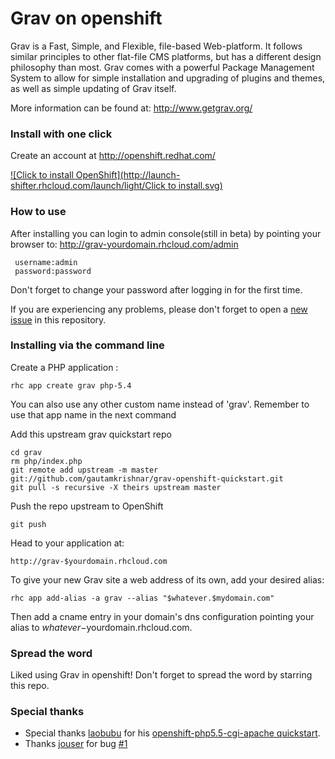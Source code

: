 # Grav on openshift

Grav is a Fast, Simple, and Flexible, file-based Web-platform. It follows similar principles to other flat-file CMS platforms, but has a different design philosophy than most. Grav comes with a powerful Package Management System to allow for simple installation and upgrading of plugins and themes, as well as simple updating of Grav itself.

More information can be found at: http://www.getgrav.org/

### Install with one click


Create an account at http://openshift.redhat.com/

[![Click to install OpenShift](http://launch-shifter.rhcloud.com/launch/light/Click to install.svg)](https://openshift.redhat.com/app/console/application_type/custom?&cartridges[]=diy&initial_git_url=https://github.com/gautamkrishnar/grav-openshift-quickstart.git&name=grav)

### How to use
After installing you can login to admin console(still in beta) by pointing your browser to: http://grav-yourdomain.rhcloud.com/admin

     username:admin
     password:password

Don't forget to change your password after logging in  for the first time.

If you are experiencing any problems, please don't forget to open a [new issue](https://github.com/gautamkrishnar/grav-openshift-quickstart/issues/new) in this repository.
### Installing via the command line


Create a PHP application :

	rhc app create grav php-5.4

You can also use any other custom name instead of 'grav'. Remember to use that app name in the next command

Add this upstream grav quickstart repo

	cd grav
	rm php/index.php
	git remote add upstream -m master git://github.com/gautamkrishnar/grav-openshift-quickstart.git
	git pull -s recursive -X theirs upstream master

Push the repo upstream to OpenShift

	git push        

Head to your application at:

	http://grav-$yourdomain.rhcloud.com

To give your new Grav site a web address of its own, add your desired alias:

	rhc app add-alias -a grav --alias "$whatever.$mydomain.com"

Then add a cname entry in your domain's dns configuration pointing your alias to $whatever-$yourdomain.rhcloud.com.

### Spread the word
Liked using Grav in openshift! Don't forget to spread the word by starring this repo.

### Special thanks
* Special thanks [laobubu](https://github.com/laobubu/openshift-php5.5-cgi-apache) for his [openshift-php5.5-cgi-apache quickstart](https://github.com/laobubu/openshift-php5.5-cgi-apache).
* Thanks [jouser](https://github.com/jojouser) for bug [#1](https://github.com/gautamkrishnar/grav-openshift-quickstart/issues/1)
